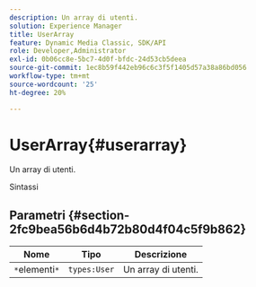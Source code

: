 ```yaml
---
description: Un array di utenti.
solution: Experience Manager
title: UserArray
feature: Dynamic Media Classic, SDK/API
role: Developer,Administrator
exl-id: 0b06cc8e-5bc7-4d0f-bfdc-24d53cb5deea
source-git-commit: 1ec8b59f442eb96c6c3f5f1405d57a38a86bd056
workflow-type: tm+mt
source-wordcount: '25'
ht-degree: 20%

---
```


# UserArray{#userarray}

Un array di utenti.

Sintassi

## Parametri {#section-2fc9bea56b6d4b72b80d4f04c5f9b862}

| Nome | Tipo | Descrizione |
|---|---|---|
| `*`elementi`*` | `types:User` | Un array di utenti. |
